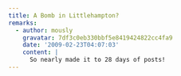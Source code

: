 ```yaml
---
title: A Bomb in Littlehampton?
remarks:
  - author: mously
    gravatar: 7df3c0eb330bbf5e8419424822cc4fa9
    date: '2009-02-23T04:07:03'
    content: |
      So nearly made it to 28 days of posts!
---
```

